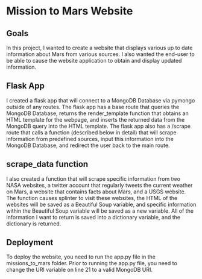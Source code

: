 # Mission to Mars Website

## Goals

In this project, I wanted to create a website that displays various up to date information about Mars from various sources. I also wanted the end-user to be able to cause the website application to obtain and display updated information.

## Flask App

I created a flask app that will connect to a MongoDB Database via pymongo outside of any routes. The flask app has a base route that queries the MongoDB Database, returns the render_template function that obtains an HTML template for the webpage, and inserts the returned data from the MongoDB query into the HTML template. The flask app also has a /scrape route that calls a function (described below in detail) that will scrape information from predefined sources, input this information into the MongoDB Database, and redirect the user back to the main route. 

## scrape_data function

I also created a function that will scrape specific information from two NASA websites, a twitter account that regularly tweets the current weather on Mars, a website that contains facts about Mars, and a USGS website. The function causes splinter to visit these websites, the HTML of the websites will be saved as a Beautiful Soup variable, and specific information within the Beautiful Soup variable will be saved as a new variable. All of the information I want to return is saved into a dictionary variable, and the dictionary is returned. 

## Deployment

To deploy the website, you need to run the app.py file in the missions_to_mars folder. Prior to running the app.py file, you need to change the URI variable on line 21 to a valid MongoDB URI. 
